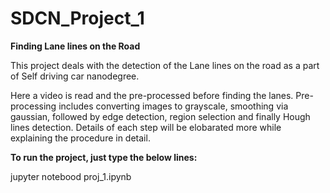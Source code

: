 # SDCN_Project_1

**Finding Lane lines on the Road**

This project deals with the detection of the Lane lines on the road as a part of Self driving car nanodegree.

Here a video is read and the pre-processed before finding the lanes.  Pre-processing includes converting images to grayscale,
smoothing via gaussian, followed by edge detection, region selection and finally Hough lines detection.  Details of each step will
be elobarated more while explaining the procedure in detail.

**To run the project, just type the below lines:**

jupyter notebood proj_1.ipynb
